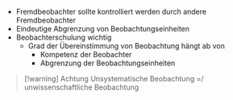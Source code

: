 - Fremdbeobachter sollte kontrolliert werden durch andere Fremdbeobachter 
- Eindeutige Abgrenzung von Beobachtungseinheiten
- Beobachterschulung wichtig
	- Grad der Übereinstimmung von Beobachtung hängt ab von
		- Kompetenz der Beobachter
		- Abgrenzung der Beobachtungseinheiten

> [!warning] Achtung
> Unsystematische Beobachtung =/ unwissenschaftliche Beobachtung


